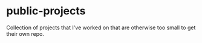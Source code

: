 # public-projects
Collection of projects that I've worked on that are otherwise too small to get their own repo.
